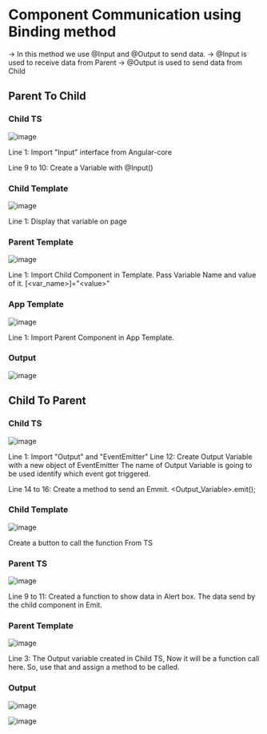 # Component Communication using Binding method

  -> In this method we use @Input and @Output to send data.
  -> @Input is used to receive data from Parent
  -> @Output is used to send data from Child
  
## Parent To Child

### Child TS

![image](https://user-images.githubusercontent.com/103558635/172770529-bfaea49d-0907-4aa0-a6e9-2242742275e4.png)

  Line 1:
    Import "Input" interface from Angular-core
    
  Line 9 to 10:
    Create a Variable with @Input()
    
### Child Template  
    
![image](https://user-images.githubusercontent.com/103558635/172770803-4e27537d-db6a-4c6f-88df-2cd515f42f04.png)

  Line 1:
    Display that variable on page
    
### Parent Template

![image](https://user-images.githubusercontent.com/103558635/172770949-8956fd2d-4487-41df-9580-f73f6019e91c.png)

  Line 1:
    Import Child Component in Template.
    Pass Variable Name and value of it.
    \[<var_name>\]="\<value\>"
    
### App Template

![image](https://user-images.githubusercontent.com/103558635/172771208-16c4e328-e881-48d4-aa08-db68978944d3.png)

  Line 1:
    Import Parent Component in App Template.
    
### Output

![image](https://user-images.githubusercontent.com/103558635/172771285-41367b65-3dcc-4b95-8707-f918a7aec0a8.png)


## Child To Parent

### Child TS
 
![image](https://user-images.githubusercontent.com/103558635/172772268-12f9e92a-9d55-4277-a001-811f1dd33bed.png)

  Line 1:
    Import "Output" and "EventEmitter"
  Line 12:
    Create Output Variable with a new object of EventEmitter
    The name of Output Variable is going to be used identify which event got triggered.
    
  Line 14 to 16:
    Create a method to send an Emmit.
    <Output_Variable>.emit(<value>);
  
### Child Template

![image](https://user-images.githubusercontent.com/103558635/172772823-a5abaa9a-a0da-4af3-9e96-fcc8271a7672.png)

  Create a button to call the function From TS
  
### Parent TS
  
![image](https://user-images.githubusercontent.com/103558635/172772929-dadba817-5892-400c-b7ff-52409b24375c.png)

  Line 9 to 11:
    Created a function to show data in Alert box.
    The data send by the child component in Emit.
  
### Parent Template
  
![image](https://user-images.githubusercontent.com/103558635/172773049-4b88609a-3129-4f24-8930-57c93d6c8b50.png)

  Line 3:
    The Output variable created in Child TS, Now it will be a function call here.
    So, use that and assign a method to be called.

### Output

![image](https://user-images.githubusercontent.com/103558635/172773453-dc848aaf-541c-4d16-9f50-c93dfb425bf2.png)
  
![image](https://user-images.githubusercontent.com/103558635/172773493-d3c395c0-9ccd-4a47-b0cf-cebe7f809dd3.png)


